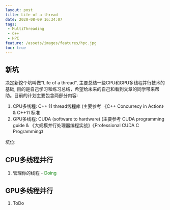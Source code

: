```yaml
---
layout: post
title: Life of a thread
date: 2020-08-09 16:34:07
tags:
 - MultiThreading
 - C++
 - HPC
feature: /assets/images/features/hpc.jpg
toc: true
---
```

## 新坑

决定新挖个坑叫做"Life of a thread", 主要总结一些CPU和GPU多线程并行技术的基础, 目的是自己学习和练习总结，希望给未来的自己和看到文章的同学带来帮助。目前的计划主要包含两部分内容:
1. CPU多线程: C++ 11 thread线程库 (主要参考 《C++ Concurrecy in Action》& C++11 标准
2. GPU多线程: CUDA (software to hardware) (主要参考 CUDA programming guide & 《大规模并行处理器编程实战》《Professional CUDA C Programming》

<!-- more -->
坑位:

## CPU多线程并行
1. 管理你的线程 - <span style="color:green">Doing</span>

## GPU多线程并行
1. ToDo

